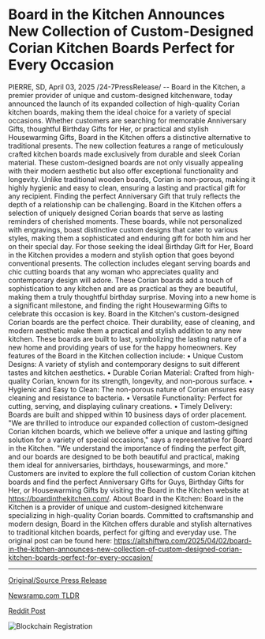 # Board in the Kitchen Announces New Collection of Custom-Designed Corian Kitchen Boards Perfect for Every Occasion

PIERRE, SD, April 03, 2025 /24-7PressRelease/ -- Board in the Kitchen, a premier provider of unique and custom-designed kitchenware, today announced the launch of its expanded collection of high-quality Corian kitchen boards, making them the ideal choice for a variety of special occasions. Whether customers are searching for memorable Anniversary Gifts, thoughtful Birthday Gifts for Her, or practical and stylish Housewarming Gifts, Board in the Kitchen offers a distinctive alternative to traditional presents.  The new collection features a range of meticulously crafted kitchen boards made exclusively from durable and sleek Corian material. These custom-designed boards are not only visually appealing with their modern aesthetic but also offer exceptional functionality and longevity. Unlike traditional wooden boards, Corian is non-porous, making it highly hygienic and easy to clean, ensuring a lasting and practical gift for any recipient.  Finding the perfect Anniversary Gift that truly reflects the depth of a relationship can be challenging. Board in the Kitchen offers a selection of uniquely designed Corian boards that serve as lasting reminders of cherished moments. These boards, while not personalized with engravings, boast distinctive custom designs that cater to various styles, making them a sophisticated and enduring gift for both him and her on their special day.  For those seeking the ideal Birthday Gift for Her, Board in the Kitchen provides a modern and stylish option that goes beyond conventional presents. The collection includes elegant serving boards and chic cutting boards that any woman who appreciates quality and contemporary design will adore. These Corian boards add a touch of sophistication to any kitchen and are as practical as they are beautiful, making them a truly thoughtful birthday surprise.  Moving into a new home is a significant milestone, and finding the right Housewarming Gifts to celebrate this occasion is key. Board in the Kitchen's custom-designed Corian boards are the perfect choice. Their durability, ease of cleaning, and modern aesthetic make them a practical and stylish addition to any new kitchen. These boards are built to last, symbolizing the lasting nature of a new home and providing years of use for the happy homeowners.  Key features of the Board in the Kitchen collection include:  • Unique Custom Designs: A variety of stylish and contemporary designs to suit different tastes and kitchen aesthetics. • Durable Corian Material: Crafted from high-quality Corian, known for its strength, longevity, and non-porous surface. • Hygienic and Easy to Clean: The non-porous nature of Corian ensures easy cleaning and resistance to bacteria. • Versatile Functionality: Perfect for cutting, serving, and displaying culinary creations. • Timely Delivery: Boards are built and shipped within 10 business days of order placement.  "We are thrilled to introduce our expanded collection of custom-designed Corian kitchen boards, which we believe offer a unique and lasting gifting solution for a variety of special occasions," says a representative for Board in the Kitchen. "We understand the importance of finding the perfect gift, and our boards are designed to be both beautiful and practical, making them ideal for anniversaries, birthdays, housewarmings, and more."  Customers are invited to explore the full collection of custom Corian kitchen boards and find the perfect Anniversary Gifts for Guys, Birthday Gifts for Her, or Housewarming Gifts by visiting the Board in the Kitchen website at https://boardinthekitchen.com/.  About Board in the Kitchen:  Board in the Kitchen is a provider of unique and custom-designed kitchenware specializing in high-quality Corian boards. Committed to craftsmanship and modern design, Board in the Kitchen offers durable and stylish alternatives to traditional kitchen boards, perfect for gifting and everyday use.  The original post can be found here: https://altshiftwp.com/2025/04/02/board-in-the-kitchen-announces-new-collection-of-custom-designed-corian-kitchen-boards-perfect-for-every-occasion/ 

---

[Original/Source Press Release](https://www.24-7pressrelease.com/press-release/521347/board-in-the-kitchen-announces-new-collection-of-custom-designed-corian-kitchen-boards-perfect-for-every-occasion)
                    

[Newsramp.com TLDR](https://newsramp.com/curated-news/board-in-the-kitchen-unveils-new-collection-of-custom-designed-corian-kitchen-boards-for-special-occasions/c40bbd6e0578abdc244f0d8ea1f084f3) 

 



[Reddit Post](https://www.reddit.com/r/newsramp/comments/1jqc0ky/board_in_the_kitchen_unveils_new_collection_of/) 



![Blockchain Registration](https://cdn.newsramp.app/24-7PressRelease/qrcode/254/3/quayQMNo.webp)